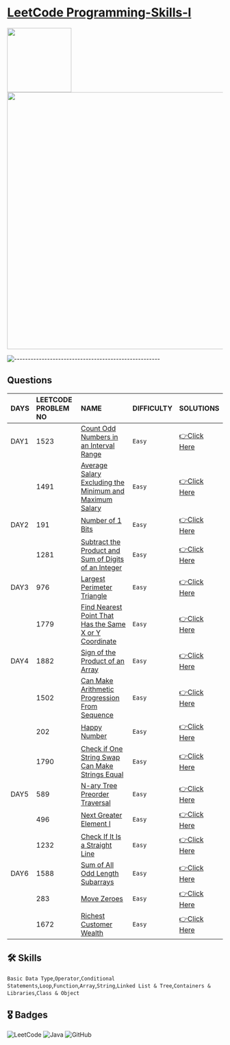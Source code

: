 # [LeetCode Programming-Skills-I](https://leetcode.com/study-plan/programming-skills/?progress=svapbu5)
<p float="left">
  <img src="https://assets.leetcode.com/study_plan/programming-skills/cover.png" width="150" />
  <img src="https://upload.wikimedia.org/wikipedia/commons/0/0a/LeetCode_Logo_black_with_text.svg" width="600" /> 
</p>

![-----------------------------------------------------](https://raw.githubusercontent.com/andreasbm/readme/master/assets/lines/rainbow.png)

## Questions

| DAYS  | LEETCODE PROBLEM NO |  NAME                         |  DIFFICULTY  |   SOLUTIONS                                                    |
| :-----| :------------------ | :---------------------------- | :----------- |  :------------------------------------------------------------ |
| DAY1 | 1523 | [Count Odd Numbers in an Interval Range](https://leetcode.com/problems/count-odd-numbers-in-an-interval-range/) | `Easy` | [👉Click Here](https://github.com/dhrupad17/Programming-Skills-I/blob/main/DAY1P1.md) |
|  | 1491 | [Average Salary Excluding the Minimum and Maximum Salary](https://leetcode.com/problems/average-salary-excluding-the-minimum-and-maximum-salary/) | `Easy` | [👉Click Here](https://github.com/dhrupad17/Programming-Skills-I/blob/main/DAY1P2.md) | 
| DAY2 | 191 | [Number of 1 Bits](https://leetcode.com/problems/number-of-1-bits/) | `Easy` | [👉Click Here](https://github.com/dhrupad17/Programming-Skills-I/blob/main/DAY2P1.md) |
|  | 1281 | [Subtract the Product and Sum of Digits of an Integer](https://leetcode.com/problems/subtract-the-product-and-sum-of-digits-of-an-integer/) | `Easy` | [👉Click Here](https://github.com/dhrupad17/Programming-Skills-I/blob/main/DAY2P2.md) |
| DAY3 | 976 | [Largest Perimeter Triangle](https://leetcode.com/problems/largest-perimeter-triangle/) | `Easy` | [👉Click Here](https://github.com/dhrupad17/Programming-Skills-I/blob/main/DAY3P1.md) |
|  | 1779 | [Find Nearest Point That Has the Same X or Y Coordinate](https://leetcode.com/problems/find-nearest-point-that-has-the-same-x-or-y-coordinate/) | `Easy` | [👉Click Here](https://github.com/dhrupad17/Programming-Skills-I/blob/main/DAY3P2.md) |
| DAY4 | 1882 | [Sign of the Product of an Array](https://leetcode.com/problems/sign-of-the-product-of-an-array/) | `Easy` | [👉Click Here](https://github.com/dhrupad17/Programming-Skills-I/blob/main/DAY4P1.md) |
|  | 1502 | [Can Make Arithmetic Progression From Sequence](https://leetcode.com/problems/can-make-arithmetic-progression-from-sequence/) | `Easy` | [👉Click Here](https://github.com/dhrupad17/Programming-Skills-I/blob/main/DAY4P2.md) |
|  | 202 | [Happy Number](https://leetcode.com/problems/happy-number/) | `Easy` | [👉Click Here](https://github.com/dhrupad17/Programming-Skills-I/blob/main/DAY4P3.md) |
|  | 1790 | [Check if One String Swap Can Make Strings Equal](https://github.com/dhrupad17/Programming-Skills-I/blob/main/DAY4P4.md) | `Easy` | [👉Click Here](https://github.com/dhrupad17/Programming-Skills-I/blob/main/DAY4P4.md) |
| DAY5 | 589 | [N-ary Tree Preorder Traversal](https://leetcode.com/problems/n-ary-tree-preorder-traversal/) | `Easy` | [👉Click Here](https://github.com/dhrupad17/Programming-Skills-I/blob/main/DAY5P1.md) |
|  | 496 | [Next Greater Element I](https://leetcode.com/problems/next-greater-element-i/) | `Easy` | [👉Click Here](https://github.com/dhrupad17/Programming-Skills-I/blob/main/DAY5P2.md) |
|  | 1232 | [Check If It Is a Straight Line](https://leetcode.com/problems/check-if-it-is-a-straight-line/) | `Easy` | [👉Click Here](https://github.com/dhrupad17/Programming-Skills-I/blob/main/DAY5P3.md) |
| DAY6 | 1588 | [Sum of All Odd Length Subarrays](https://leetcode.com/problems/sum-of-all-odd-length-subarrays/) | `Easy` | [👉Click Here](https://github.com/dhrupad17/Programming-Skills-I/blob/main/DAY6P1.md) |
|  | 283 | [Move Zeroes](https://leetcode.com/problems/move-zeroes/) | `Easy` | [👉Click Here](https://github.com/dhrupad17/Programming-Skills-I/blob/main/DAY6P2.md) |
|  | 1672 | [Richest Customer Wealth](https://leetcode.com/problems/richest-customer-wealth/) | `Easy` | [👉Click Here](https://github.com/dhrupad17/Programming-Skills-I/blob/main/DAY6P3.md) |


## 🛠 Skills
`Basic Data Type`,`Operator`,`Conditional Statements`,`Loop`,`Function`,`Array`,`String`,`Linked List & Tree`,`Containers & Libraries`,`Class & Object`

## 🎖️ Badges
![LeetCode](https://img.shields.io/badge/LeetCode-000000?style=for-the-badge&logo=LeetCode&logoColor=#d16c06)
![Java](https://img.shields.io/badge/Java-ED8B00?style=for-the-badge&logo=java&logoColor=white)
![GitHub](https://img.shields.io/badge/github-%23121011.svg?style=for-the-badge&logo=github&logoColor=white)
